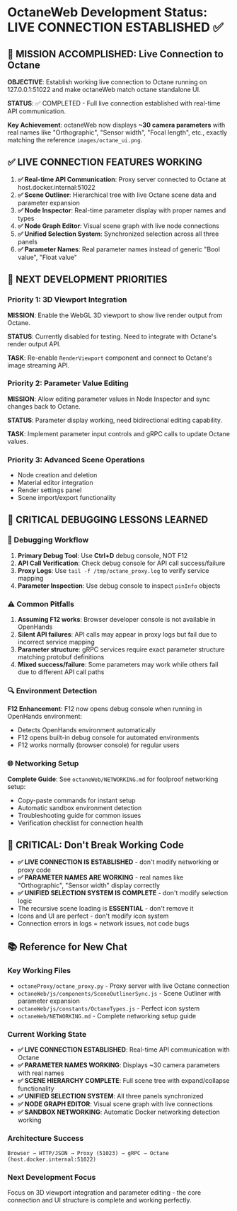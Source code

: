 # OctaneWeb Development Status: LIVE CONNECTION ESTABLISHED ✅

## 🎯 MISSION ACCOMPLISHED: Live Connection to Octane

**OBJECTIVE**: Establish working live connection to Octane running on 127.0.0.1:51022 and make octaneWeb match octane standalone UI.

**STATUS**: ✅ COMPLETED - Full live connection established with real-time API communication.

**Key Achievement**: octaneWeb now displays **~30 camera parameters** with real names like "Orthographic", "Sensor width", "Focal length", etc., exactly matching the reference `images/octane_ui.png`.

## ✅ LIVE CONNECTION FEATURES WORKING

1. **✅ Real-time API Communication**: Proxy server connected to Octane at host.docker.internal:51022
2. **✅ Scene Outliner**: Hierarchical tree with live Octane scene data and parameter expansion
3. **✅ Node Inspector**: Real-time parameter display with proper names and types
4. **✅ Node Graph Editor**: Visual scene graph with live node connections
5. **✅ Unified Selection System**: Synchronized selection across all three panels
6. **✅ Parameter Names**: Real parameter names instead of generic "Bool value", "Float value"

## 🎯 NEXT DEVELOPMENT PRIORITIES

### **Priority 1: 3D Viewport Integration**
**MISSION**: Enable the WebGL 3D viewport to show live render output from Octane.

**STATUS**: Currently disabled for testing. Need to integrate with Octane's render output API.

**TASK**: Re-enable `RenderViewport` component and connect to Octane's image streaming API.

### **Priority 2: Parameter Value Editing**
**MISSION**: Allow editing parameter values in Node Inspector and sync changes back to Octane.

**STATUS**: Parameter display working, need bidirectional editing capability.

**TASK**: Implement parameter input controls and gRPC calls to update Octane values.

### **Priority 3: Advanced Scene Operations**
- Node creation and deletion
- Material editor integration  
- Render settings panel
- Scene import/export functionality

## 🚨 CRITICAL DEBUGGING LESSONS LEARNED

### **🐛 Debugging Workflow**

1. **Primary Debug Tool**: Use **Ctrl+D** debug console, NOT F12
2. **API Call Verification**: Check debug console for API call success/failure
3. **Proxy Logs**: Use `tail -f /tmp/octane_proxy.log` to verify service mapping
4. **Parameter Inspection**: Use debug console to inspect `pinInfo` objects

### **⚠️ Common Pitfalls**

1. **Assuming F12 works**: Browser developer console is not available in OpenHands
2. **Silent API failures**: API calls may appear in proxy logs but fail due to incorrect service mapping
3. **Parameter structure**: gRPC services require exact parameter structure matching protobuf definitions
4. **Mixed success/failure**: Some parameters may work while others fail due to different API call paths

### **🔍 Environment Detection**

**F12 Enhancement**: F12 now opens debug console when running in OpenHands environment:
- Detects OpenHands environment automatically
- F12 opens built-in debug console for automated environments
- F12 works normally (browser console) for regular users

### **🌐 Networking Setup**

**Complete Guide**: See `octaneWeb/NETWORKING.md` for foolproof networking setup:
- Copy-paste commands for instant setup
- Automatic sandbox environment detection
- Troubleshooting guide for common issues
- Verification checklist for connection health

## 🚨 CRITICAL: Don't Break Working Code

- **✅ LIVE CONNECTION IS ESTABLISHED** - don't modify networking or proxy code
- **✅ PARAMETER NAMES ARE WORKING** - real names like "Orthographic", "Sensor width" display correctly
- **✅ UNIFIED SELECTION SYSTEM IS COMPLETE** - don't modify selection logic
- The recursive scene loading is **ESSENTIAL** - don't remove it
- Icons and UI are perfect - don't modify icon system
- Connection errors in logs = network issues, not code bugs

## 📚 Reference for New Chat

### Key Working Files
- `octaneProxy/octane_proxy.py` - Proxy server with live Octane connection
- `octaneWeb/js/components/SceneOutlinerSync.js` - Scene Outliner with parameter expansion
- `octaneWeb/js/constants/OctaneTypes.js` - Perfect icon system
- `octaneWeb/NETWORKING.md` - Complete networking setup guide

### Current Working State
- **✅ LIVE CONNECTION ESTABLISHED**: Real-time API communication with Octane
- **✅ PARAMETER NAMES WORKING**: Displays ~30 camera parameters with real names
- **✅ SCENE HIERARCHY COMPLETE**: Full scene tree with expand/collapse functionality
- **✅ UNIFIED SELECTION SYSTEM**: All three panels synchronized
- **✅ NODE GRAPH EDITOR**: Visual scene graph with live connections
- **✅ SANDBOX NETWORKING**: Automatic Docker networking detection working

### Architecture Success
```
Browser → HTTP/JSON → Proxy (51023) → gRPC → Octane (host.docker.internal:51022)
```

### Next Development Focus
Focus on 3D viewport integration and parameter editing - the core connection and UI structure is complete and working perfectly.